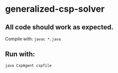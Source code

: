 # generalized-csp-solver
## All code should work as expected. 
Compile with:
`javac *.java`

## Run with:
`java CspAgent cspfile`
